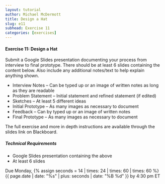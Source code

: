 ```yaml
---
layout: tutorial
author: Michael McDermott
title: Design a Hat
slug: e11
subhead: Exercise 11
categories: [exercises]
---
```

#### Exercise 11: Design a Hat
Submit a Google Slides presentation documenting your process from interview to final prototype. There should be at least 6 slides containing the content below. Also include any additional notes/text to help explain anything shown.

* Interview Notes – Can be typed up or an image of written notes as long as they are readable
* Problem Statement – Initial statement and refined statement (if edited)
* Sketches – At least 5 different ideas
* Initial Prototype – As many images as necessary to document
* Feedback – Can by typed up or an image of written notes
* Final Prototype – As many images as necessary to document

The full exercise and more in depth instructions are available through the slides link on Blackboard.

##### Technical Requirements
* Google Slides presentation containing the above
* At least 6 slides

<span class="due">Due Monday, {% assign seconds = 14 | times: 24 | times: 60 | times: 60 %}{{ page.date | date: "%s" | plus: seconds | date: "%B %d" }} by 4:30 pm ET</span>
